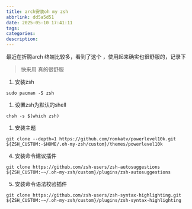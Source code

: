 ```yaml
---
title: arch安装oh my zsh
abbrlink: dd5a5d51
date: 2025-05-10 17:41:11
tags:
categories:
description:
---
```

最近在折腾arch 终端比较多，看到了这个 ，使用起来确实也很舒服的，记录下
> 快来用 真的很舒服
<!-- more -->
1. 安装zsh
```shell
sudo pacman -S zsh
```
1. 设置zsh为默认的shell
```shell
chsh -s $(which zsh)
```
1. 安装主题
```shell
git clone --depth=1 https://github.com/romkatv/powerlevel10k.git ${ZSH_CUSTOM:-$HOME/.oh-my-zsh/custom}/themes/powerlevel10k
```
4. 安装命令建议插件
```shell
git clone https://github.com/zsh-users/zsh-autosuggestions ${ZSH_CUSTOM:-~/.oh-my-zsh/custom}/plugins/zsh-autosuggestions
```
5. 安装命令语法校验插件
```shell
git clone https://github.com/zsh-users/zsh-syntax-highlighting.git ${ZSH_CUSTOM:-~/.oh-my-zsh/custom}/plugins/zsh-syntax-highlighting
```
